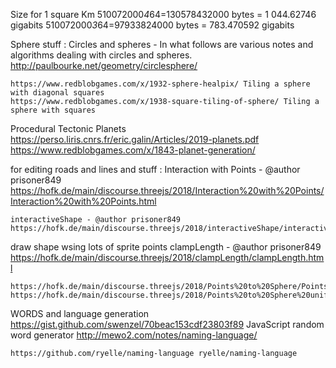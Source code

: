 Size for 1 square Km
510072000*4*64=130578432000 bytes = 1 044.62746 gigabits
510072000*3*64=97933824000 bytes = 783.470592 gigabits


Sphere stuff :
    Circles and spheres - In what follows are various notes and algorithms dealing with circles and spheres.
    http://paulbourke.net/geometry/circlesphere/

    https://www.redblobgames.com/x/1932-sphere-healpix/ Tiling a sphere with diagonal squares
    https://www.redblobgames.com/x/1938-square-tiling-of-sphere/ Tiling a sphere with squares


Procedural Tectonic Planets
    https://perso.liris.cnrs.fr/eric.galin/Articles/2019-planets.pdf
    https://www.redblobgames.com/x/1843-planet-generation/



for editing roads and lines and stuff :
    Interaction with Points - @author prisoner849
    https://hofk.de/main/discourse.threejs/2018/Interaction%20with%20Points/Interaction%20with%20Points.html

    interactiveShape - @author prisoner849
    https://hofk.de/main/discourse.threejs/2018/interactiveShape/interactiveShape.html


draw shape wsing lots of sprite points
    clampLength - @author prisoner849
    https://hofk.de/main/discourse.threejs/2018/clampLength/clampLength.html

    https://hofk.de/main/discourse.threejs/2018/Points%20to%20Sphere/Points%20to%20Sphere.html
    https://hofk.de/main/discourse.threejs/2018/Points%20to%20Sphere%20uniformly/Points%20to%20Sphere%20uniformly.html



WORDS and language generation
    https://gist.github.com/swenzel/70beac153cdf23803f89 JavaScript random word generator
    http://mewo2.com/notes/naming-language/

    https://github.com/ryelle/naming-language ryelle/naming-language


